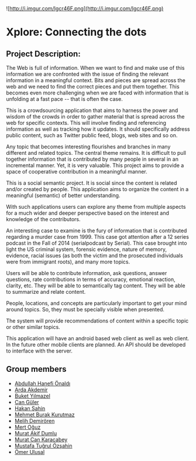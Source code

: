 ![http://i.imgur.com/Igcr46F.png](http://i.imgur.com/Igcr46F.png)

# Xplore: Connecting the dots #



## Project Description: ##

The Web is full of information. When we want to find and make use of this information we are confronted with the issue of finding the relevant information in a meaningful context. Bits and pieces are spread across the web and we need to find the correct pieces and put them together. This becomes even more challenging when we are faced with information that is unfolding at a fast pace -- that is often the case.

This is a crowdsourcing application that aims to harness the power and wisdom of the crowds in order to gather material that is spread across the web for specific contexts. This will involve finding and referencing information as well as tracking how it updates. It should specifically address public content, such as Twitter public feed, blogs, web sites and so on.

Any topic that becomes interesting flourishes and branches in many different and related topics. The central theme remains. It is difficult to pull together information that is contributed by many people in several in an incremental manner. Yet, it is very valuable. This project aims to provide a space of cooperative contribution in a meaningful manner.

This is a social semantic project. It is social since the content is related and/or created by people. This application aims to organize the content in a meaningful (semantic) of better understanding.

With such applications users can explore any theme from multiple aspects for a much wider and deeper perspective based on the interest and knowledge of the contributors.

An interesting case to examine is the fury of information that is contributed regarding a murder case from 1999. This case got attention after a 12 series podcast in the Fall of 2014 (serialpodcast by Serial). This case brought into light the US criminal system, forensic evidence, nature of memory, evidence, racial issues (as both the victim and the prosecuted individuals were from immigrant roots), and many more topics.

Users will be able to contribute information, ask questions, answer questions, rate contributions in terms of accuracy, emotional reaction, clarity, etc. They will be able to semantically tag content. They will be able to summarize and relate content.

People, locations, and concepts are particularly important to get your mind around topics. So, they must be specially visible when presented.

The system will provide recommendations of content within a specific topic or other similar topics.

This application will have an android based web client as well as web client. In the future other mobile clients are planned. An API should be developed to interface with the server.

## Group members ##
  * [Abdullah Hanefi Önaldı](https://github.com/abdullahanefi/bounswe2015group5/wiki/HanefiOnaldi)
  * [Arda Akdemir](https://github.com/abdullahanefi/bounswe2015group5/wiki/ArdaAkdemir)
  * [Buket Yılmazel](https://github.com/abdullahanefi/bounswe2015group5/wiki/BuketYilmazel)
  * [Can Güler](https://github.com/abdullahanefi/bounswe2015group5/wiki/CanGuler)
  * [Hakan Şahin](https://github.com/abdullahanefi/bounswe2015group5/wiki/HakanSahin)
  * [Mehmet Burak Kurutmaz](https://github.com/abdullahanefi/bounswe2015group5/wiki/MehmetBurakKurutmaz)
  * [Melih Demirören](https://github.com/abdullahanefi/bounswe2015group5/wiki/MelihDemiroren)
  * [Mert Oğuz](https://github.com/bounswe/bounswe2015group5/wiki/MertOguz)
  * [Murat Akif Dumlu](https://github.com/abdullahanefi/bounswe2015group5/wiki/MuratAkifDumlu)
  * [Murat Can Karacabey](https://github.com/abdullahanefi/bounswe2015group5/wiki/MuratCanKaracabey)
  * [Mustafa Tuğrul Özşahin](https://github.com/abdullahanefi/bounswe2015group5/wiki/MustafaTugrulOzsahin)
  * [Ömer Ulusal](https://github.com/abdullahanefi/bounswe2015group5/wiki/OmerUlusal)
